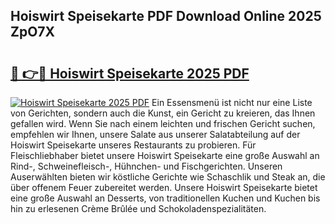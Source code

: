 ## Hoiswirt Speisekarte PDF Download Online 2025 ZpO7X

# <h2><a href="http://gc829m.nevu.top/?p=Hoiswirt+Speisekarte">🔗 👉🔴 Hoiswirt Speisekarte 2025 PDF</a></h2>

[![Hoiswirt Speisekarte 2025 PDF](https://i.imgur.com/dBaPXMq.png)](http://gc829m.nevu.top/?p=Hoiswirt+Speisekarte)
Ein Essensmenü ist nicht nur eine Liste von Gerichten, sondern auch die Kunst, ein Gericht zu kreieren, das Ihnen gefallen wird. Wenn Sie nach einem leichten und frischen Gericht suchen, empfehlen wir Ihnen, unsere Salate aus unserer Salatabteilung auf der Hoiswirt Speisekarte unseres Restaurants zu probieren. Für Fleischliebhaber bietet unsere Hoiswirt Speisekarte eine große Auswahl an Rind-, Schweinefleisch-, Hühnchen- und Fischgerichten. Unseren Auserwählten bieten wir köstliche Gerichte wie Schaschlik und Steak an, die über offenem Feuer zubereitet werden. Unsere Hoiswirt Speisekarte bietet eine große Auswahl an Desserts, von traditionellen Kuchen und Kuchen bis hin zu erlesenen Crème Brûlée und Schokoladenspezialitäten.
